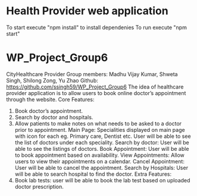 
# Health Provider web application

To start execute "npm install" to install dependenies
To run execute "npm start"
# WP_Project_Group6

CityHealthcare Provider
Group members:
Madhu Vijay Kumar, Shweta Singh, Shilong Zong, Yu Zhao
Github: https://github.com/ssingh59/WP_Project_Group6
The idea of healthcare provider application is to allow users to book online doctor’s appointment
through the website.
Core Features:
1. Book doctor’s appointment.
2. Search by doctor and hospitals.
3. Allow patients to make notes on what needs to be asked to a doctor prior to
appointment.
Main Page:
Specialities displayed on main page with icon for each eg. Primary care, Dentist etc.
User will be able to see the list of doctors under each speciality.
Search by doctor:
User will be able to see the listings of doctors.
Book Appointment:
User will be able to book appointment based on availability.
View Appointments:
Allow users to view their appointments on a calendar.
Cancel Appointment:
User will be able to cancel the appointment.
Search by Hospitals: User will be able to search hospital to find the doctor.
Extra Features:
1. Book lab tests: user will be able to book the lab test based on uploaded doctor prescription.
